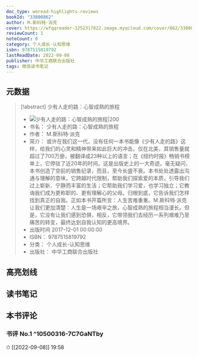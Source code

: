 ```yaml
---
doc_type: weread-highlights-reviews
bookId: "33800862"
author: M.斯科特·派克
cover: https://wfqqreader-1252317822.image.myqcloud.com/cover/862/33800862/t7_33800862.jpg
reviewCount: 1
noteCount: 0
category: 个人成长-认知思维
isbn: 9787515819792
lastReadDate: 2022-09-08
publisher: 中华工商联合出版社
tags: 微信读书笔记
---
```


## 元数据

> [!abstract] 少有人走的路：心智成熟的旅程
> - ![ 少有人走的路：心智成熟的旅程|200](https://wfqqreader-1252317822.image.myqcloud.com/cover/862/33800862/t7_33800862.jpg)
> - 书名： 少有人走的路：心智成熟的旅程
> - 作者： M.斯科特·派克
> - 简介： 或许在我们这一代，没有任何一本书能像《少有人走的路》这样，给我们的心灵和精神带来如此巨大的冲击。仅在北美，其销售量就超过了700万册，被翻译成23种以上的语言；在《纽约时报》畅销书榜单上，它停驻了近20年的时间。这是出版史上的一大奇迹。毫无疑问，本书创造了空前的销售纪录，而且，至今长盛不衰。本书处处透露出沟通与理解的意味，它跨越时代限制，帮助我们探索爱的本质，引导我们过上崭新、宁静而丰富的生活；它帮助我们学习爱，也学习独立；它教诲我们成为更称职的、更有理解心的父母。归根到底，它告诉我们怎样找到真正的自我。正如本书开篇所言：人生苦难重重。M.斯科特·派克让我们更加清楚：人生是一场艰辛之旅，心智成熟的旅程相当漫长。但是，它没有让我们感到恐惧，相反，它带领我们去经历一系列艰难乃至痛苦的转变，最终达到自我认知的更高境界。
> - 出版时间 2017-12-01 00:00:00
> - ISBN： 9787515819792
> - 分类： 个人成长-认知思维
> - 出版社： 中华工商联合出版社

## 高亮划线

## 读书笔记

## 本书评论

### 书评 No.1  ^10500316-7C7GaNTby
⏱ [[2022-09-08]]  19:58
